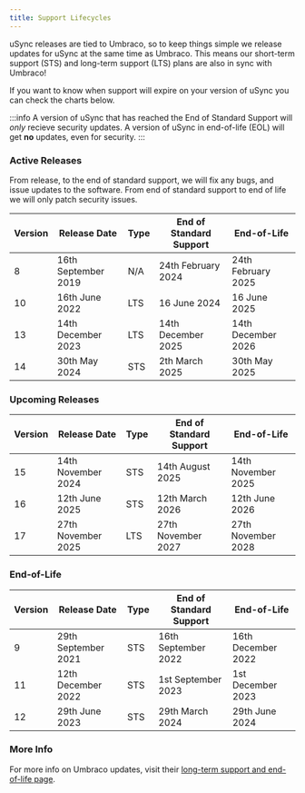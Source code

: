 ```yaml
---
title: Support Lifecycles
---
```


uSync releases are tied to Umbraco, so to keep things simple we release updates for uSync at the same time as Umbraco. This means our short-term support (STS) and long-term support (LTS) plans are also in sync with Umbraco!

If you want to know when support will expire on your version of uSync you can check the charts below.

:::info
A version of uSync that has reached the End of Standard Support will *only* recieve security updates. A version of uSync in end-of-life (EOL) will get **no** updates, even for security. 
:::



### Active Releases

From release, to the end of standard support, we will fix any bugs, and issue updates to the software. From end of standard support to end of life we will only patch security issues. 

| Version | Release Date | Type | End of Standard Support | End-of-Life
|--|--|--|--|--|
8 |	 16th September 2019 |	N/A	|	24th February 2024 |	24th February 2025
10 |	16th June 2022 |	LTS |	16 June 2024 |	16 June 2025
13 | 14th December 2023 | LTS | 14th December 2025 | 14th December 2026
14 |	30th May 2024 | STS | 2th March 2025 | 30th May 2025

### Upcoming Releases
| Version | Release Date | Type | End of Standard Support | End-of-Life
|--|--|--|--|--|
15 |	14th November 2024 |	STS |  14th August  2025 | 14th November 2025
16 |	12th June 2025 |	STS |	12th March 2026 |	12th June 2026
17 |	27th November 2025 |	LTS |	27th November 2027 |	27th November 2028

### End-of-Life
| Version | Release Date | Type | End of Standard Support | End-of-Life
|--|--|--|-|--|
9 | 29th September 2021 | STS | 16th September 2022 | 16th December 2022
11 |	12th December 2022 |	STS |	1st September 2023 |	1st December 2023
12 |	29th June 2023 |	STS |	29th March 2024 |	29th June 2024

### More Info

For more info on Umbraco updates, visit their [long-term support and end-of-life page](https://umbraco.com/products/knowledge-center/long-term-support-and-end-of-life/). 